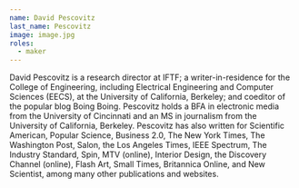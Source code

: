 ```yaml
---
name: David Pescovitz
last_name: Pescovitz
image: image.jpg
roles:
  - maker
---
```

David Pescovitz is a research director at IFTF; a writer-in-residence for the College of Engineering, including Electrical Engineering and Computer Sciences (EECS), at the University of California, Berkeley; and coeditor of the popular blog Boing Boing. Pescovitz holds a BFA in electronic media from the University of Cincinnati and an MS in journalism from the University of California, Berkeley. Pescovitz has also written for Scientific American, Popular Science, Business 2.0, The New York Times, The Washington Post, Salon, the Los Angeles Times, IEEE Spectrum, The Industry Standard, Spin, MTV (online), Interior Design, the Discovery Channel (online), Flash Art, Small Times, Britannica Online, and New Scientist, among many other publications and websites.
